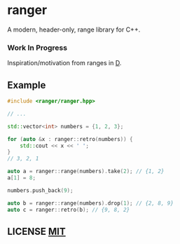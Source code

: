 # ranger
A modern, header-only, range library for C++.

### Work In Progress
Inspiration/motivation from ranges in [D](https://dlang.org/phobos/std_range.html).

## Example

``` cpp
#include <ranger/ranger.hpp>

// ...

std::vector<int> numbers = {1, 2, 3};

for (auto &x : ranger::retro(numbers)) {
	std::cout << x << ' ';
}
// 3, 2, 1

auto a = ranger::range(numbers).take(2); // {1, 2}
a[1] = 8;

numbers.push_back(9);

auto b = ranger::range(numbers).drop(1); // {2, 8, 9}
auto c = ranger::retro(b); // {9, 8, 2}
```


## LICENSE [MIT](LICENSE)
